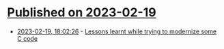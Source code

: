 # [Published on 2023-02-19](index.md)

* [2023-02-19, 18:02:26](https://lobste.rs/s/r8b8d1/lessons_learnt_while_trying_modernize) - [Lessons learnt while trying to modernize some C code](https://dorinlazar.ro/220710-trying-to-modernize-goaccess.en/)
